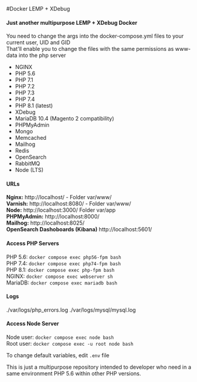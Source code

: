 #Docker LEMP + XDebug

#### Just another multipurpose LEMP + XDebug Docker

You need to change the args into the docker-compose.yml files to your current user, UID and GID \
That'll enable you to change the files with the same permissions as www-data into the php server 

* NGINX
* PHP 5.6
* PHP 7.1
* PHP 7.2
* PHP 7.3
* PHP 7.4
* PHP 8.1 (latest)
* XDebug
* MariaDB 10.4 (Magento 2 compatibility)
* PHPMyAdmin
* Mongo
* Memcached
* Mailhog
* Redis
* OpenSearch
* RabbitMQ
* Node (LTS)

#### URLs
**Nginx:** http://localhost/ - Folder var/www/  
**Varnish:** http://localhost:8080/ - Folder var/www/  
**Node:** http://localhost:3000/ Folder var/app    
**PHPMyAdmin:** http://localhost:8000/  
**Mailhog:** http://localhost:8025/  
**OpenSearch Dashoboards (Kibana)** http://localhost:5601/  

#### Access PHP Servers  
PHP 5.6: `docker compose exec php56-fpm bash`  
PHP 7.4: `docker compose exec php74-fpm bash`  
PHP 8.1: `docker compose exec php-fpm bash`  
NGINX: `docker compose exec webserver sh`  
MariaDB: `docker compose exec mariadb bash`

#### Logs
./var/logs/php_errors.log
./var/logs/mysql/mysql.log

#### Access Node Server
Node user: `docker compose exec node bash`  
Root user: `docker compose exec -u root node bash`

To change default variables, edit `.env`  file 

This is just a multipurpose repository intended to developer who need in a same environment PHP 5.6 within other PHP versions.
